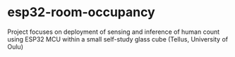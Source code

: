# esp32-room-occupancy
Project focuses on deployment of sensing and inference of human count using ESP32 MCU within a small self-study glass cube (Tellus, University of Oulu)
